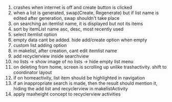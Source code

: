1. crashes when internet is off and create button is clicked
2. when a list is generated, swap(Create, Regenerate)
but if list name is edited after generation, swap shouldn't take place
3. on searching an itemlist name, it is displayed but not its items
4. sort by itemList name asc, desc, most recently used
5. select itemlist option
6. empty data cant be added. hide add/create option when empty
7. custom list adding option
8. in makelist, after creation, cant edit itemlist name
9. add recyclerview inside searchview
10. no lists -> show image of no lists -> hide empty list menu
11. on deleting from home, screen is scrolling up unlike trashactivity. shift to coordinator layout
12. if on homeactivity, list item should be highlighted in navigation
13. if an inappropriate search is made, then the result should mention it, hiding the add list and recyclerview in makelistActivity
14. apply maxheight concept to recyclerview activities
